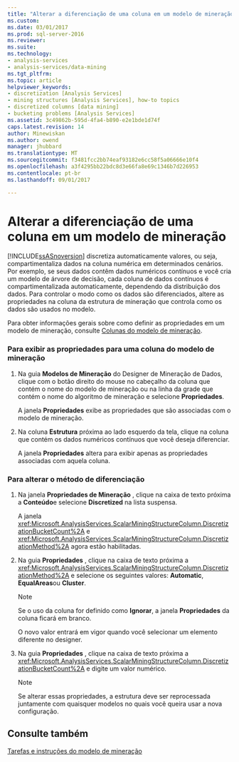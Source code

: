 ```yaml
---
title: "Alterar a diferenciação de uma coluna em um modelo de mineração | Microsoft Docs"
ms.custom: 
ms.date: 03/01/2017
ms.prod: sql-server-2016
ms.reviewer: 
ms.suite: 
ms.technology:
- analysis-services
- analysis-services/data-mining
ms.tgt_pltfrm: 
ms.topic: article
helpviewer_keywords:
- discretization [Analysis Services]
- mining structures [Analysis Services], how-to topics
- discretized columns [data mining]
- bucketing problems [Analysis Services]
ms.assetid: 3c49862b-595d-4fa4-b890-e2e1bde1d74f
caps.latest.revision: 14
author: Minewiskan
ms.author: owend
manager: jhubbard
ms.translationtype: MT
ms.sourcegitcommit: f3481fcc2bb74eaf93182e6cc58f5a06666e10f4
ms.openlocfilehash: a3f4295bb22bdc8d3e66fa8e69c1346b7d226953
ms.contentlocale: pt-br
ms.lasthandoff: 09/01/2017

---
```

# <a name="change-the-discretization-of-a-column-in-a-mining-model"></a>Alterar a diferenciação de uma coluna em um modelo de mineração
  [!INCLUDE[ssASnoversion](../../includes/ssasnoversion-md.md)] discretiza automaticamente valores, ou seja, compartimentaliza dados na coluna numérica em determinados cenários. Por exemplo, se seus dados contêm dados numéricos contínuos e você cria um modelo de árvore de decisão, cada coluna de dados contínuos é compartimentalizada automaticamente, dependendo da distribuição dos dados. Para controlar o modo como os dados são diferenciados, altere as propriedades na coluna da estrutura de mineração que controla como os dados são usados no modelo.  
  
 Para obter informações gerais sobre como definir as propriedades em um modelo de mineração, consulte [Colunas do modelo de mineração](../../analysis-services/data-mining/mining-model-columns.md).  
  
### <a name="to-display-the-properties-for-a-mining-model-column"></a>Para exibir as propriedades para uma coluna do modelo de mineração  
  
1.  Na guia **Modelos de Mineração** do Designer de Mineração de Dados, clique com o botão direito do mouse no cabeçalho da coluna que contém o nome do modelo de mineração ou na linha da grade que contém o nome do algoritmo de mineração e selecione **Propriedades**.  
  
     A janela **Propriedades** exibe as propriedades que são associadas com o modelo de mineração.  
  
2.  Na coluna **Estrutura** próxima ao lado esquerdo da tela, clique na coluna que contém os dados numéricos contínuos que você deseja diferenciar.  
  
     A janela **Propriedades** altera para exibir apenas as propriedades associadas com aquela coluna.  
  
### <a name="to-change-the-discretization-method"></a>Para alterar o método de diferenciação  
  
1.  Na janela **Propriedades de Mineração** , clique na caixa de texto próxima a **Conteúdo**e selecione **Discretized** na lista suspensa.  
  
     A janela <xref:Microsoft.AnalysisServices.ScalarMiningStructureColumn.DiscretizationBucketCount%2A> e <xref:Microsoft.AnalysisServices.ScalarMiningStructureColumn.DiscretizationMethod%2A> agora estão habilitadas.  
  
2.  Na guia **Propriedades** , clique na caixa de texto próxima a <xref:Microsoft.AnalysisServices.ScalarMiningStructureColumn.DiscretizationMethod%2A> e selecione os seguintes valores: **Automatic**, **EqualAreas**ou **Cluster**.  
  
    > [!NOTE]  
    >  Se o uso da coluna for definido como **Ignorar**, a janela **Propriedades** da coluna ficará em branco.  
  
     O novo valor entrará em vigor quando você selecionar um elemento diferente no designer.  
  
3.  Na guia **Propriedades** , clique na caixa de texto próxima a <xref:Microsoft.AnalysisServices.ScalarMiningStructureColumn.DiscretizationBucketCount%2A> e digite um valor numérico.  
  
    > [!NOTE]  
    >  Se alterar essas propriedades, a estrutura deve ser reprocessada juntamente com quaisquer modelos no quais você queira usar a nova configuração.  
  
## <a name="see-also"></a>Consulte também  
 [Tarefas e instruções do modelo de mineração](../../analysis-services/data-mining/mining-model-tasks-and-how-tos.md)  
  
  
